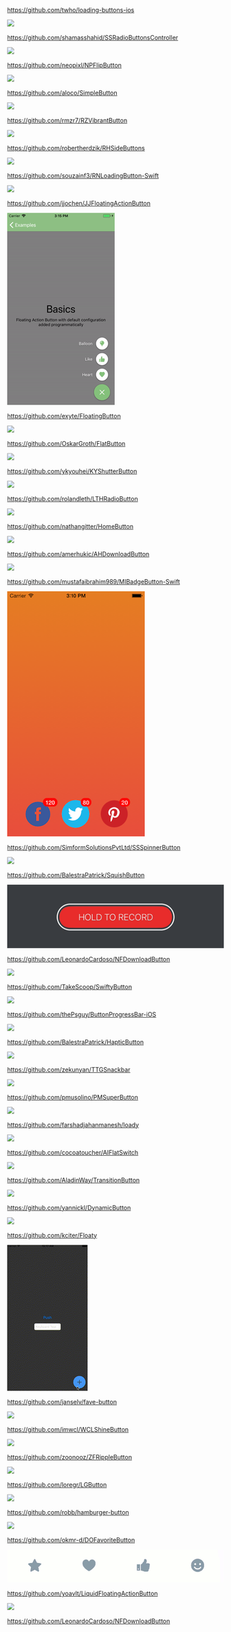 https://github.com/twho/loading-buttons-ios

![](https://github.com/twho/loading-buttons-ios/raw/master/gif/overview-light.gif)

https://github.com/shamasshahid/SSRadioButtonsController

![](https://github.com/shamasshahid/SSRadioButtonsController/raw/master/demoRadioButtons.gif?raw=true)

https://github.com/neopixl/NPFlipButton

![](https://github.com/neopixl/NPFlipButton/raw/master/Documentation/npflipbutton.gif?raw=true)

https://github.com/aloco/SimpleButton

![](https://raw.githubusercontent.com/aloco/SimpleButton/master/Resources/example.gif)

https://github.com/rmzr7/RZVibrantButton

![](https://github.com/a1anyip/AYVibrantButton/raw/master/Readme/screenshot.png?raw=true)

https://github.com/robertherdzik/RHSideButtons

![](https://github.com/robertherdzik/RHSideButtons/raw/master/Demo/RHSideButtons_R.gif)

https://github.com/souzainf3/RNLoadingButton-Swift

![](https://raw.githubusercontent.com/souzainf3/RNLoadingButton-Swift/master/RNLoadingButtonDemo/Screens/screen2.png)

https://github.com/jjochen/JJFloatingActionButton

![](https://github.com/jjochen/JJFloatingActionButton/raw/master/Images/JJFloatingActionButtonBasics.gif)

https://github.com/exyte/FloatingButton

![](https://raw.githubusercontent.com/exyte/FloatingButton/master/Assets/demo.gif)

https://github.com/OskarGroth/FlatButton

![](https://camo.githubusercontent.com/beb914e3d7b367ed987bca2b484ee86c5b2dd21c/68747470733a2f2f73332e616d617a6f6e6177732e636f6d2f63696e646f72692f696d616765732f666c6174627574746f6e2e706e67)

https://github.com/ykyouhei/KYShutterButton

![](https://cloud.githubusercontent.com/assets/5757351/8271385/a614921e-184f-11e5-9a64-efcd0c1cd0e2.gif)

https://github.com/rolandleth/LTHRadioButton

![](https://camo.githubusercontent.com/b8d9e9a76a27648b1af0b62ec266befa377e4848/68747470733a2f2f726f6c616e646c6574682e636f6d2f696d616765732f726164696f2d627574746f6e2f6769662e676966)

https://github.com/nathangitter/HomeButton

![](https://github.com/nathangitter/HomeButton/raw/master/Resources/demo.gif)

https://github.com/amerhukic/AHDownloadButton

![](https://raw.githubusercontent.com/amerhukic/AHDownloadButton/master/Demo.gif)

https://github.com/mustafaibrahim989/MIBadgeButton-Swift

![](https://github.com/mustafaibrahim989/MIBadgeButton-Swift/raw/master/screenshot.png)

https://github.com/SimformSolutionsPvtLtd/SSSpinnerButton

![](https://github.com/simformsolutions/SSSpinnerButton/raw/master/SSSpinnerButton.gif?raw=true)

https://github.com/BalestraPatrick/SquishButton

![](https://github.com/BalestraPatrick/SquishButton/raw/master/demo.gif)

https://github.com/LeonardoCardoso/NFDownloadButton

![](https://github.com/LeonardoCardoso/NFDownloadButton/raw/master/Images/iOS.gif)

https://github.com/TakeScoop/SwiftyButton

![](https://github.com/TakeScoop/SwiftyButton/raw/master/Examples/demo.gif)

https://github.com/thePsguy/ButtonProgressBar-iOS

![](https://raw.githubusercontent.com/thePsguy/ButtonProgressBar-iOS/master/preview.gif)

https://github.com/BalestraPatrick/HapticButton

![](https://github.com/BalestraPatrick/HapticButton/raw/master/example.gif)

https://github.com/zekunyan/TTGSnackbar

![](https://github.com/zekunyan/TTGSnackbar/raw/master/Resources/screen_shot.png)

https://github.com/pmusolino/PMSuperButton

![](https://github.com/pmusolino/PMSuperButton/raw/master/docs/ripple_button.gif?raw=true)

https://github.com/farshadjahanmanesh/loady

![](https://github.com/farshadjahanmanesh/loady/raw/master/examples/_gif.gif)

https://github.com/cocoatoucher/AIFlatSwitch

![](https://camo.githubusercontent.com/255e71858b8e1122f642c67348acf07b1dc9b5fc/68747470733a2f2f73332e616d617a6f6e6177732e636f6d2f662e636c2e6c792f6974656d732f3170307733423045336d3249326b3365307a31512f6f6e6f66662e676966)

https://github.com/AladinWay/TransitionButton

![](https://camo.githubusercontent.com/522141a47cc93405d5cde41237a497c18ed8d872/68747470733a2f2f63646e2e6472696262626c652e636f6d2f75736572732f36323331392f73637265656e73686f74732f313934353539332f73686f742e676966)

https://github.com/yannickl/DynamicButton

![](https://cloud.githubusercontent.com/assets/798235/20039804/d4b533ca-a44a-11e6-8d4e-07aa45ef4a76.gif)

https://github.com/kciter/Floaty

![](https://github.com/kciter/Floaty/raw/master/Images/preview.gif)

https://github.com/janselv/fave-button

![](https://github.com/janselv/fave-button/raw/master/fave-button1.gif)

https://github.com/imwcl/WCLShineButton

![](https://github.com/imwcl/WCLShineButton/raw/master/DemoGif.gif)

https://github.com/zoonooz/ZFRippleButton

![](https://github.com/zoonooz/ZFRippleButton/raw/master/Screenshot/colored-button.gif)

https://github.com/loregr/LGButton

![](https://github.com/loregr/LGButton/raw/develop/media/preview_btn.png)

https://github.com/robb/hamburger-button

![](https://camo.githubusercontent.com/b6420e91ec22de8abe30ee2010e8276e4b55a47f/687474703a2f2f726f62622e69732f696d672f68616d6275726765722d627574746f6e2e676966)

https://github.com/okmr-d/DOFavoriteButton

![](https://raw.githubusercontent.com/okmr-d/okmr-d.github.io/master/img/DOFavoriteButton/demo.gif)

https://github.com/yoavlt/LiquidFloatingActionButton

![](https://github.com/yoavlt/LiquidFloatingActionButton/raw/master/Demo/top.gif?raw=true)

https://github.com/LeonardoCardoso/NFDownloadButton
